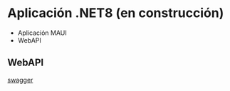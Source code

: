 # Aplicación .NET8 (en construcción)

- Aplicación MAUI
- WebAPI

## WebAPI
<a href="https://infracciones.somee.com/swagger/index.html">swagger</a> 
